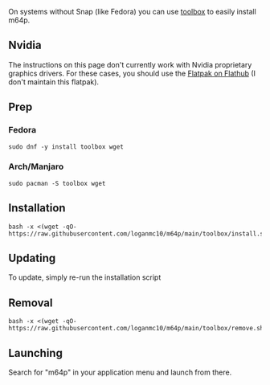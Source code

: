 On systems without Snap (like Fedora) you can use [toolbox](https://containertoolbx.org/) to easily install m64p.
## Nvidia
The instructions on this page don't currently work with Nvidia proprietary graphics drivers. For these cases, you should use the [Flatpak on Flathub](https://flathub.org/apps/details/io.github.m64p.m64p) (I don't maintain this flatpak).
## Prep
### Fedora
```
sudo dnf -y install toolbox wget
```
### Arch/Manjaro
```
sudo pacman -S toolbox wget
```
## Installation
```
bash -x <(wget -qO- https://raw.githubusercontent.com/loganmc10/m64p/main/toolbox/install.sh)
```
## Updating
To update, simply re-run the installation script
## Removal
```
bash -x <(wget -qO- https://raw.githubusercontent.com/loganmc10/m64p/main/toolbox/remove.sh)
```
## Launching
Search for "m64p" in your application menu and launch from there.
